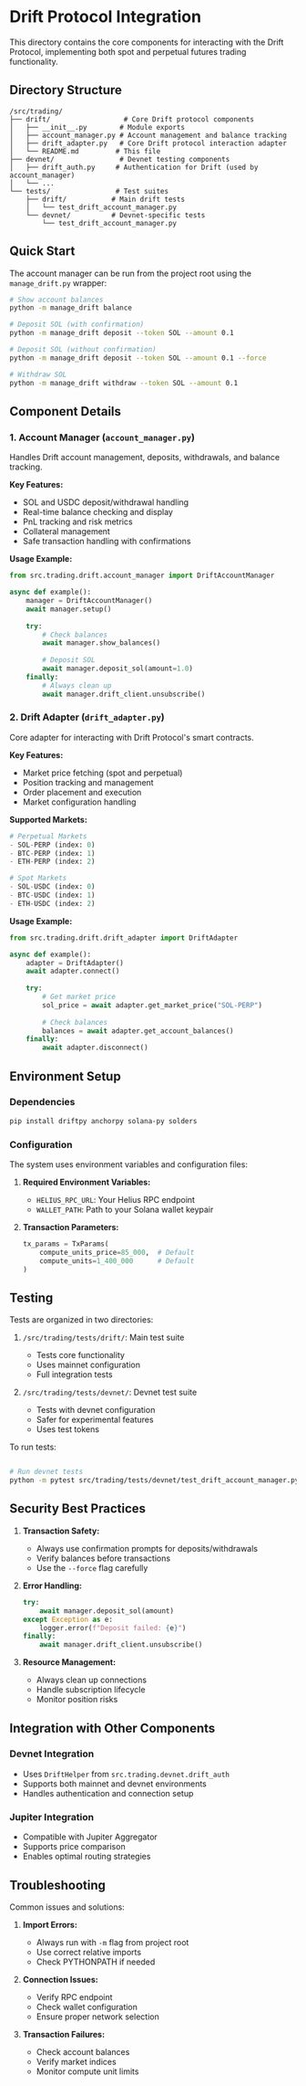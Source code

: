 # Drift Protocol Integration

This directory contains the core components for interacting with the Drift Protocol, implementing both spot and perpetual futures trading functionality.

## Directory Structure

```
/src/trading/
├── drift/                  # Core Drift protocol components
│   ├── __init__.py        # Module exports
│   ├── account_manager.py # Account management and balance tracking
│   ├── drift_adapter.py   # Core Drift protocol interaction adapter
│   └── README.md         # This file
├── devnet/                # Devnet testing components
│   ├── drift_auth.py     # Authentication for Drift (used by account_manager)
│   └── ...
└── tests/                # Test suites
    ├── drift/           # Main drift tests
    │   └── test_drift_account_manager.py
    └── devnet/          # Devnet-specific tests
        └── test_drift_account_manager.py
```

## Quick Start

The account manager can be run from the project root using the `manage_drift.py` wrapper:

```bash
# Show account balances
python -m manage_drift balance

# Deposit SOL (with confirmation)
python -m manage_drift deposit --token SOL --amount 0.1

# Deposit SOL (without confirmation)
python -m manage_drift deposit --token SOL --amount 0.1 --force

# Withdraw SOL
python -m manage_drift withdraw --token SOL --amount 0.1
```

## Component Details

### 1. Account Manager (`account_manager.py`)

Handles Drift account management, deposits, withdrawals, and balance tracking.

**Key Features:**
- SOL and USDC deposit/withdrawal handling
- Real-time balance checking and display
- PnL tracking and risk metrics
- Collateral management
- Safe transaction handling with confirmations

**Usage Example:**
```python
from src.trading.drift.account_manager import DriftAccountManager

async def example():
    manager = DriftAccountManager()
    await manager.setup()
    
    try:
        # Check balances
        await manager.show_balances()
        
        # Deposit SOL
        await manager.deposit_sol(amount=1.0)
    finally:
        # Always clean up
        await manager.drift_client.unsubscribe()
```

### 2. Drift Adapter (`drift_adapter.py`)

Core adapter for interacting with Drift Protocol's smart contracts.

**Key Features:**
- Market price fetching (spot and perpetual)
- Position tracking and management
- Order placement and execution
- Market configuration handling

**Supported Markets:**
```python
# Perpetual Markets
- SOL-PERP (index: 0)
- BTC-PERP (index: 1)
- ETH-PERP (index: 2)

# Spot Markets
- SOL-USDC (index: 0)
- BTC-USDC (index: 1)
- ETH-USDC (index: 2)
```

**Usage Example:**
```python
from src.trading.drift.drift_adapter import DriftAdapter

async def example():
    adapter = DriftAdapter()
    await adapter.connect()
    
    try:
        # Get market price
        sol_price = await adapter.get_market_price("SOL-PERP")
        
        # Check balances
        balances = await adapter.get_account_balances()
    finally:
        await adapter.disconnect()
```

## Environment Setup

### Dependencies
```bash
pip install driftpy anchorpy solana-py solders
```

### Configuration
The system uses environment variables and configuration files:

1. **Required Environment Variables:**
   - `HELIUS_RPC_URL`: Your Helius RPC endpoint
   - `WALLET_PATH`: Path to your Solana wallet keypair

2. **Transaction Parameters:**
   ```python
   tx_params = TxParams(
       compute_units_price=85_000,  # Default
       compute_units=1_400_000      # Default
   )
   ```

## Testing

Tests are organized in two directories:

1. `/src/trading/tests/drift/`: Main test suite
   - Tests core functionality
   - Uses mainnet configuration
   - Full integration tests

2. `/src/trading/tests/devnet/`: Devnet test suite
   - Tests with devnet configuration
   - Safer for experimental features
   - Uses test tokens

To run tests:
```bash

# Run devnet tests
python -m pytest src/trading/tests/devnet/test_drift_account_manager.py
```

## Security Best Practices

1. **Transaction Safety:**
   - Always use confirmation prompts for deposits/withdrawals
   - Verify balances before transactions
   - Use the `--force` flag carefully

2. **Error Handling:**
   ```python
   try:
       await manager.deposit_sol(amount)
   except Exception as e:
       logger.error(f"Deposit failed: {e}")
   finally:
       await manager.drift_client.unsubscribe()
   ```

3. **Resource Management:**
   - Always clean up connections
   - Handle subscription lifecycle
   - Monitor position risks

## Integration with Other Components

### Devnet Integration
- Uses `DriftHelper` from `src.trading.devnet.drift_auth`
- Supports both mainnet and devnet environments
- Handles authentication and connection setup

### Jupiter Integration
- Compatible with Jupiter Aggregator
- Supports price comparison
- Enables optimal routing strategies

## Troubleshooting

Common issues and solutions:

1. **Import Errors:**
   - Always run with `-m` flag from project root
   - Use correct relative imports
   - Check PYTHONPATH if needed

2. **Connection Issues:**
   - Verify RPC endpoint
   - Check wallet configuration
   - Ensure proper network selection

3. **Transaction Failures:**
   - Check account balances
   - Verify market indices
   - Monitor compute unit limits